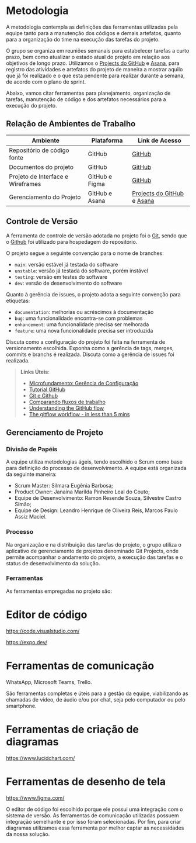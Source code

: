 
# Metodologia

A metodologia contempla as definições das ferramentas utilizadas pela equipe tanto para a manutenção dos códigos e demais artefatos, quanto para a organização do time na execução das tarefas do projeto.

 O grupo se organiza em reuniões semanais para estabelecer tarefas a curto prazo, bem como atualizar o estado atual do projeto em relação aos objetivos de longo prazo. Utilizamos o <a href="https://github.com/orgs/ICEI-PUC-Minas-PMV-ADS/projects/456"> Projects do GitHub</a></span>  e <a href="https://app.asana.com/0/1205358167113699/1205358452602668"> Asana</a></span>, para registro das atividades e artefatos do projeto de maneira a mostrar aquilo que já foi realizado e o que esta pendente para realizar durante a semana, de acordo com o plano de sprint.

Abaixo, vamos citar ferramentas para planejamento, organização de tarefas, manutenção de código e dos artefatos necessários para a execução do projeto.

## Relação de Ambientes de Trabalho

**Ambiente**|**Plataforma**|**Link de Acesso**|
--------------|-----------------|-------------|
Repositório de código fonte|GitHub |<a href="https://github.com/ICEI-PUC-Minas-PMV-ADS/pmv-ads-2023-2-e3-proj-mov-t5-pmv-ads-2023-2-e3-proj-mov-t5-gp3-ong"> GitHub</a></span>|
Documentos do projeto| GitHub |<a href="https://github.com/ICEI-PUC-Minas-PMV-ADS/pmv-ads-2023-2-e3-proj-mov-t5-pmv-ads-2023-2-e3-proj-mov-t5-gp3-ong"> GitHub</a></span>|
Projeto de Interface e Wireframes| GitHub e Figma |<a href="https://github.com/ICEI-PUC-Minas-PMV-ADS/pmv-ads-2023-2-e3-proj-mov-t5-pmv-ads-2023-2-e3-proj-mov-t5-gp3-ong/blob/main/docs/04-Projeto%20de%20Interface.md"> GitHub</a></span>|
Gerenciamento do Projeto| GitHub e Asana|<a href="https://github.com/orgs/ICEI-PUC-Minas-PMV-ADS/projects/456"> Projects do GitHub</a></span>  e <a href="https://app.asana.com/0/1205358167113699/1205358452602668"> Asana</a></span>|

## Controle de Versão

A ferramenta de controle de versão adotada no projeto foi o
[Git](https://git-scm.com/), sendo que o [Github](https://github.com)
foi utilizado para hospedagem do repositório.

O projeto segue a seguinte convenção para o nome de branches:

- `main`: versão estável já testada do software
- `unstable`: versão já testada do software, porém instável
- `testing`: versão em testes do software
- `dev`: versão de desenvolvimento do software

Quanto à gerência de issues, o projeto adota a seguinte convenção para
etiquetas:

- `documentation`: melhorias ou acréscimos à documentação
- `bug`: uma funcionalidade encontra-se com problemas
- `enhancement`: uma funcionalidade precisa ser melhorada
- `feature`: uma nova funcionalidade precisa ser introduzida

Discuta como a configuração do projeto foi feita na ferramenta de versionamento escolhida. Exponha como a gerência de tags, merges, commits e branchs é realizada. Discuta como a gerência de issues foi realizada.

> **Links Úteis**:
> - [Microfundamento: Gerência de Configuração](https://pucminas.instructure.com/courses/87878/)
> - [Tutorial GitHub](https://guides.github.com/activities/hello-world/)
> - [Git e Github](https://www.youtube.com/playlist?list=PLHz_AreHm4dm7ZULPAmadvNhH6vk9oNZA)
>  - [Comparando fluxos de trabalho](https://www.atlassian.com/br/git/tutorials/comparing-workflows)
> - [Understanding the GitHub flow](https://guides.github.com/introduction/flow/)
> - [The gitflow workflow - in less than 5 mins](https://www.youtube.com/watch?v=1SXpE08hvGs)

## Gerenciamento de Projeto

### Divisão de Papéis

A equipe utiliza metodologias ágeis, tendo escolhido o Scrum como base para definição do processo de desenvolvimento. A equipe está organizada da seguinte maneira:
- Scrum Master: Silmara Eugênia Barbosa;
- Product Owner: Janaína Marílda Pinheiro Leal do Couto;
- Equipe de Desenvolvimento: Ramon Resende Souza, Silvestre Castro Simão;
- Equipe de Design: Leandro Henrique de Oliveira Reis, Marcos Paulo Assiz Maciel.

### Processo

Na organização e na distribuição das tarefas do projeto, o grupo utiliza o aplicativo de gerenciamento de projetos denominado Git Projects, onde permite acompanhar o andamento do projeto, a execução das tarefas e o status de desenvolvimento da solução. 

### Ferramentas

As ferramentas empregadas no projeto são:

# Editor de código

https://code.visualstudio.com/

https://expo.dev/

# Ferramentas de comunicação

WhatsApp, Microsoft Teams, Trello.

São ferramentas completas e úteis para a gestão da equipe, viabilizando as chamadas de vídeo, de áudio e/ou por chat, seja pelo computador ou pelo smartphone.

# Ferramentas de criação de diagramas

https://www.lucidchart.com/

# Ferramentas de desenho de tela

https://www.figma.com/

O editor de código foi escolhido porque ele possui uma integração com o sistema de versão. As ferramentas de comunicação utilizadas possuem integração semelhante e por isso foram selecionadas. Por fim, para criar diagramas utilizamos essa ferramenta por melhor captar as necessidades da nossa solução.

